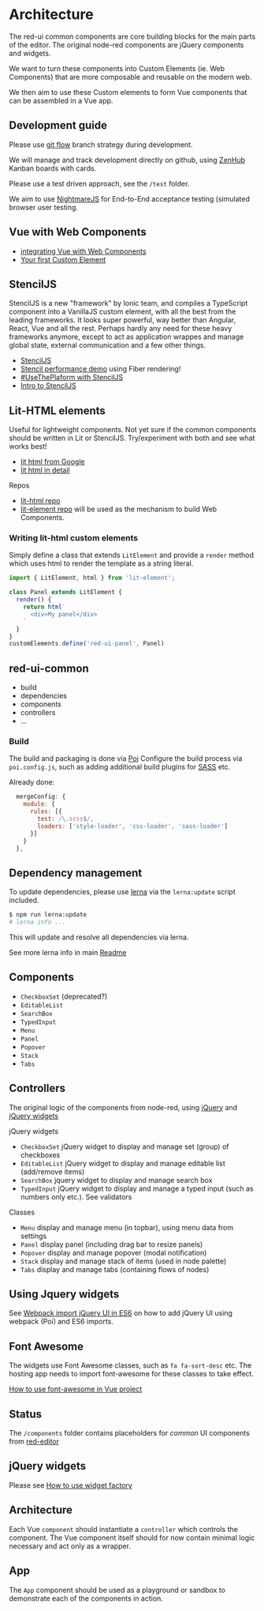 # Architecture

The red-ui common components are core building blocks for the main parts of the editor.
The original node-red components are jQuery components and widgets.

We want to turn these components into Custom Elements (ie. Web Components) that are more composable and reusable on the modern web.

We then aim to use these Custom elements to form Vue components that can be assembled in a Vue app.

## Development guide

Please use [git flow](https://guides.github.com/introduction/flow/) branch strategy during development.

We will manage and track development directly on github, using [ZenHub](https://www.zenhub.com/) Kanban boards with cards.

Please use a test driven approach, see the `/test` folder.

We aim to use [NightmareJS](http://www.nightmarejs.org/) for End-to-End acceptance testing (simulated browser user testing.

## Vue with Web Components

- [integrating Vue with Web Components](https://alligator.io/vuejs/vue-integrate-web-components/)
- [Your first Custom Element](https://alligator.io/web-components/your-first-custom-element/)

## StencilJS

StencilJS is a new "framework" by Ionic team, and compiles a TypeScript component into a VanillaJS custom element, with all the best from the leading frameworks.
It looks super powerful, way better than Angular, React, Vue and all the rest.
Perhaps hardly any need for these heavy frameworks anymore, except to act as application wrappes and manage global state, external communication and a few other things.

- [StencilJS](https://stenciljs.com/)
- [Stencil performance demo](https://stencil-fiber-demo.firebaseapp.com/) using Fiber rendering!
- [#UseThePlaform with StencilJS](https://www.youtube.com/watch?v=8qlEWp22Vpc)
- [Intro to StencilJS](https://www.youtube.com/watch?v=8qlEWp22Vpc)

## Lit-HTML elements

Useful for lightweight components. Not yet sure if the common components should be written in Lit or StencilJS. Try/experiment with both and see what works best!

- [lit html from Google](https://malloc.fi/lit-html-javascript-templating-from-polymer-team-google)
- [lit html in detail](https://css-tricks.com/html-templates-via-javascript-template-literals/)

Repos

- [lit-html repo](https://github.com/PolymerLabs/lit-html)
- [lit-element repo](https://github.com/kenchris/lit-element) will be used as the mechanism to build Web Components.

### Writing lit-html custom elements

Simply define a class that extends `LitElement` and provide a `render` method which uses html to render the template as a string literal.

```js
import { LitElement, html } from 'lit-element';

class Panel extends LitElement {
  render() {
    return html`
      <div>My panel</div>
    `
  }
}
customElements.define('red-ui-panel', Panel)
```

## red-ui-common

- build
- dependencies
- components
- controllers
- ...

### Build

The build and packaging is done via [Poi](https://poi.js.org/#/)
Configure the build process via `poi.config.js`, such as adding additional build plugins for [SASS](http://sass-lang.com/) etc.

Already done:

```js
  mergeConfig: {
    module: {
      rules: [{
        test: /\.scss$/,
        loaders: ['style-loader', 'css-loader', 'sass-loader']
      }]
    }
  },
```

## Dependency management

To update dependencies, please use [lerna](https://lernajs.io/#getting-started) via the `lerna:update` script included.

```bash
$ npm run lerna:update
# lerna info ...
```

This will update and resolve all dependencies via lerna.

See more lerna info in main [Readme](https://github.com/tecla5/red-ui/blob/master/Readme.md)

## Components

- `CheckboxSet` (deprecated?)
- `EditableList`
- `SearchBox`
- `TypedInput`
- `Menu`
- `Panel`
- `Popover`
- `Stack`
- `Tabs`

## Controllers

The original logic of the components from node-red, using [jQuery](https://api.jqueryui.com) and [jQuery widgets](https://api.jqueryui.com/jquery.widget/)

jQuery widgets

- `CheckboxSet` jQuery widget to display and manage set (group) of checkboxes
- `EditableList` jQuery widget to display and manage editable list (add/remove items)
- `SearchBox` jquery widget to display and manage search box
- `TypedInput` jQuery widget to display and manage a typed input (such as numbers only etc.). See validators

Classes

- `Menu` display and manage menu (in topbar), using menu data from settings
- `Panel` display panel (including drag bar to resize panels)
- `Popover` display and manage popover (modal notification)
- `Stack` display and manage stack of items (used in node palette)
- `Tabs` display and manage tabs (containing flows of nodes)

## Using Jquery widgets

See [Webpack import jQuery UI in ES6](http://code.tonytuan.org/2017/03/webpack-import-jquery-ui-in-es6-syntax.html) on how to add jQuery UI using webpack (Poi) and ES6 imports.

## Font Awesome

The widgets use Font Awesome classes, such as `fa fa-sort-desc` etc. The hosting app needs to import font-awesome for these classes to take effect.

[How to use font-awesome in Vue project](https://www.reddit.com/r/vuejs/comments/6pg1yp/how_to_use_fontawesome_icons_in_your_vue_project/?st=j8bccc15&sh=fd8c0374)

## Status

The `/components` folder contains placeholders for *common* UI components from [red-editor](https://github.com/tecla5/red-editor/tree/master/src/new/ui/common)

## jQuery widgets

Please see [How to use widget factory](https://learn.jquery.com/jquery-ui/widget-factory/how-to-use-the-widget-factory/)

## Architecture

Each Vue `component` should instantiate a `controller` which controls the component. The Vue component itself should for now contain minimal logic necessary and act only as a wrapper.

## App

The `App` component should be used as a playground or sandbox to demonstrate each of the components in action.
